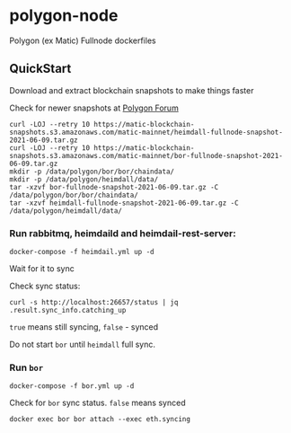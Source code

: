 # polygon-node
Polygon (ex Matic) Fullnode dockerfiles

## QuickStart

Download and extract blockchain snapshots to make things faster 

Check for newer snapshots at [Polygon Forum](https://forum.matic.network/c/matic-mainnet/30)

```
curl -LOJ --retry 10 https://matic-blockchain-snapshots.s3.amazonaws.com/matic-mainnet/heimdall-fullnode-snapshot-2021-06-09.tar.gz
curl -LOJ --retry 10 https://matic-blockchain-snapshots.s3.amazonaws.com/matic-mainnet/bor-fullnode-snapshot-2021-06-09.tar.gz
mkdir -p /data/polygon/bor/bor/chaindata/
mkdir -p /data/polygon/heimdall/data/
tar -xzvf bor-fullnode-snapshot-2021-06-09.tar.gz -C /data/polygon/bor/bor/chaindata/
tar -xzvf heimdall-fullnode-snapshot-2021-06-09.tar.gz -C /data/polygon/heimdall/data/
```

### Run rabbitmq, heimdaild and heimdail-rest-server:
```
docker-compose -f heimdail.yml up -d
```

Wait for it to sync

Check sync status:
```
curl -s http://localhost:26657/status | jq .result.sync_info.catching_up
```

`true` means still syncing, `false` - synced

Do not start `bor` until `heimdall` full sync.

### Run `bor`
```
docker-compose -f bor.yml up -d
```

Check for `bor` sync status. `false` means synced
```
docker exec bor bor attach --exec eth.syncing
```
